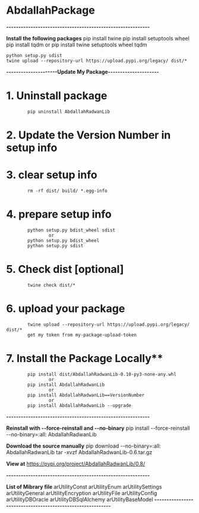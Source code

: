 # AbdallahPackage
**-----------------------------------------------------------**

**Install the following packages**
    pip install twine
    pip install setuptools wheel
    pip install tqdm
        or 
    pip install twine setuptools wheel tqdm

    python setup.py sdist
    twine upload --repository-url https://upload.pypi.org/legacy/ dist/*

**---------------------Update My Package---------------------**

#     1. Uninstall package
            pip uninstall AbdallahRadwanLib
#     2. Update the Version Number in setup info
#     3. clear setup info
            rm -rf dist/ build/ *.egg-info
    
#     4. prepare setup info
            python setup.py bdist_wheel sdist
                    or
            python setup.py bdist_wheel
            python setup.py sdist        

#     5. Check dist [optional]
            twine check dist/*

#     6. upload your package
            twine upload --repository-url https://upload.pypi.org/legacy/ dist/*
            get my token from my-package-upload-token

#     7. Install the Package Locally**
            pip install dist/AbdallahRadwanLib-0.10-py3-none-any.whl
                    or
            pip install AbdallahRadwanLib
                    or
            pip install AbdallahRadwanLib==VersionNumber            
                    or
            pip install AbdallahRadwanLib --upgrade
**-----------------------------------------------------------**

**Reinstall with --force-reinstall and --no-binary**
    pip install --force-reinstall --no-binary=:all: AbdallahRadwanLib

**Download the source manually**
    pip download --no-binary=:all: AbdallahRadwanLib
    tar -xvzf AbdallahRadwanLib-0.6.tar.gz

**View at**
    https://pypi.org/project/AbdallahRadwanLib/0.8/

**-----------------------------------------------------------**

**List of Mibrary file**
    arUtilityConst
    arUtilityEnum
    arUtilitySettings
    arUtilityGeneral
    arUtilityEncryption
    arUtilityFile
    arUtilityConfig
    arUtilityDBOracle
    arUtilityDBSqlAlchemy
    arUtilityBaseModel
**-----------------------------------------------------------**    